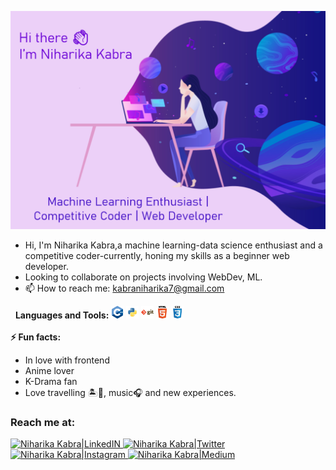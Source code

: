 ![picture alt](https://github.com/feyre-2001/feyre-2001/blob/master/polo2.png)

- Hi, I'm Niharika Kabra,<bold>a machine learning-data science enthusiast and a competitive coder-currently, honing my skills as a beginner web developer. 
- Looking to collaborate on projects involving WebDev, ML.
- 📫 How to reach me: kabraniharika7@gmail.com

&nbsp;
**Languages and Tools:**
<code><img height="20" src="https://raw.githubusercontent.com/github/explore/80688e429a7d4ef2fca1e82350fe8e3517d3494d/topics/cpp/cpp.png"></code>
<code><img height="20" src="https://raw.githubusercontent.com/github/explore/80688e429a7d4ef2fca1e82350fe8e3517d3494d/topics/python/python.png"></code>
<code><img height="20" src="https://raw.githubusercontent.com/github/explore/80688e429a7d4ef2fca1e82350fe8e3517d3494d/topics/git/git.png"></code>
<code><img height="20" src="https://raw.githubusercontent.com/github/explore/80688e429a7d4ef2fca1e82350fe8e3517d3494d/topics/html/html.png"></code>
<code><img height="20" src="https://raw.githubusercontent.com/github/explore/80688e429a7d4ef2fca1e82350fe8e3517d3494d/topics/css/css.png"></code>
<br />
<br />
**⚡ Fun facts:**
- In love with frontend
- Anime lover
- K-Drama fan
- Love travelling 🏝️🗻, music🎧  and new experiences.
&nbsp;
### Reach me at:
<a href="https://www.linkedin.com/in/niharika-kabra-748464197/">
  <img alt="Niharika Kabra|LinkedIN" width="30px" src="https://cdn.jsdelivr.net/npm/simple-icons@v3/icons/linkedin.svg" />
</a>
<a href="https://twitter.com/KabraNiharika">
  <img alt="Niharika Kabra|Twitter" width="30px" src="https://cdn.jsdelivr.net/npm/simple-icons@v3/icons/twitter.svg" />
</a>
<a href="https://www.instagram.com/hellcaster_____/">
  <img alt="Niharika Kabra|Instagram" width="30px" src="https://cdn.jsdelivr.net/npm/simple-icons@v3/icons/instagram.svg" />
</a>
<a href="https://medium.com/@kabraniharika7">
  <img alt="Niharika Kabra|Medium" width="30px" src="https://cdn.jsdelivr.net/npm/simple-icons@v3/icons/medium.svg" />
</a>
 
